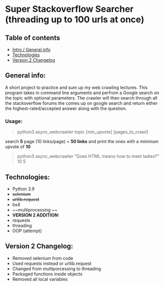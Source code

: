 # Super Stackoverflow Searcher (threading up to 100 urls at once)

## Table of contents
* [Intro / General info](#general-info)
* [Technologies](#technologies)
* [Version 2 Changelog](#version-2-changelog)

## General info: 
A short project to practice and sum up my web crawling lectures. This program takes in command line arguments and perfrom a Google search on the topic with optional parameters. The crawler will then search through all the stackoverflow forums the comes up on google search and return either the highest-rated/accepted answer along with the question.


### Usage:
> python3 async_webcrawler topic [min_upvote] [pages_to_crawl]

search **5** page (10 links/page) = **50 links** and print the ones with a minimum upvote of **10**
> python3 async_webcrawler "Does HTML means how to meet ladies?" 10 5 


## Technologies:
- Python 3.9
- ~~selenium~~ 
- ~~urllib.request~~
- bs4 
- ~~multiprocessing ~~
- **VERSION 2 ADDITION:**
- requests
- threading
- OOP (attempt)


## Version 2 Changelog: 
- Removed selenium from code 
- Used requests instead or urllib.request
- Changed from multiporcessing to threading
- Packaged functions inside objects
- Removed all local variables
